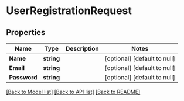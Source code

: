 # UserRegistrationRequest

## Properties
Name | Type | Description | Notes
------------ | ------------- | ------------- | -------------
**Name** | **string** |  | [optional] [default to null]
**Email** | **string** |  | [optional] [default to null]
**Password** | **string** |  | [optional] [default to null]

[[Back to Model list]](../README.md#documentation-for-models) [[Back to API list]](../README.md#documentation-for-api-endpoints) [[Back to README]](../README.md)

